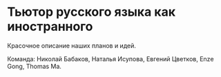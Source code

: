 # Тьютор русского языка как иностранного

Красочное описание наших планов и идей.

Команда: Николай Бабаков, Наталья Исупова, Евгений Цветков, Enze Gong, Thomas Ma.
